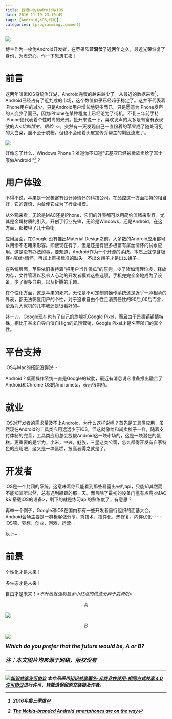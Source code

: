 ```yaml
---
title: 我眼中的Android与iOS
date: 2016-11-19 23:10:49
tags: [Android,iOS,评论]
categories: [programming,comment]
---
```


![](http://og4ax7q57.bkt.clouddn.com/android-spy.png?imageView2/2/w/700/interlace/0/q/100|watermark/2/text/ZGFybGVleS5tZQ==/font/Y29taWMgc2FucyBtcw==/fontsize/500/fill/I0VGRUZFRg==/dissolve/64/gravity/SouthEast/dx/30/dy/20)

博主作为一枚伪Android开发者，在苹果阵营**潜伏**了近两年之久，最近光荣恢复了身份，为表忠心，作一下思想汇报！

<!-- more -->

# 前言

这两年叫嚣iOS将统治江湖，Android完蛋的越来越少了。从最近的数据来看[^1]，Android已经占有了近九成的市场，这个数值似乎已经趋于稳定了。这并不代表着iPhone用户的减少，只是Android用户增长地更多而已，只是愿意为iPhone发声的人变少了而已，因为iPhone在某种程度上已经沦为了街机，不复三年前手持iPhone便代表着个性时尚的光景。扯开来说一下，喜欢发声的大多是有富有表现欲的人<*比如博主，捂脸···*>，突然有一天发现自己一直粉着的苹果成了随处可见的大白菜，虽不至于脱粉，但也不会硬着头皮宣传乔帮主的剿匪遗志了。

![](http://og4ax7q57.bkt.clouddn.com/android-ios-we-competitors.png?imageView2/2/w/600/interlace/0/q/100|watermark/2/text/ZGFybGVleS5tZQ==/font/Y29taWMgc2FucyBtcw==/fontsize/500/fill/I0VGRUZFRg==/dissolve/64/gravity/SouthEast/dx/30/dy/20)

好像忘了什么，Windows Phone？难道你不知道"诺基亚已经被微软卖给了富士康做Android "[^2]？





# 用户体验

不得不说，苹果是一家极富有设计师情怀的科技公司，在品控这一方面把持的相当好，它的谨慎、内敛使它成为了行业楷模。

从外观来看，无论是MAC还是iPhone，它们的外表都可以用简约流畅来形容。尤其是金属材质的引入，开创了行业先锋，无论是Windows，还是Android，在这方面，都被甩了几十条街。

应用层面，在Google 没有推出Material Design之前，大多数的Android应用都可以用惨不忍睹来形容。即使现在有了，但是还是有很多极富有屌丝情怀的试水应用。这是没有办法的事，要知道，Android作为一个开源的系统，本质上就饱含极客<*屌丝*>情怀，再加上审核标准的缺失，不出幺蛾子才是出幺蛾子。

在系统层面，苹果依旧秉持着"把用户当作傻瓜"的原则。少了诸如清理垃圾，释放内存，文件管理以及令人心动的开发者模式这些选项，手机完完全全地成为了设备，少了很多自由，以及折腾的乐趣。

在个性化方面，这是苹果的死穴。无论是不可定制的操作系统还是近乎一脉相承的外表，都无法彰显用户的个性，对于追求自由个性且消费任性的90后,00后而言，沦落为大叔机的几率我还是很看好的~

补一刀，Google现在也有了自己的旗舰机Google Pixel，而且由于景德镇镇情特殊，相比于某米自导自演自High的饥饿营销，Google Pixel才是名至所归的真个性。

# 平台支持

iOS与Mac的搭配没得说···

Android？桌面操作系统一直是Google的软肋，最近有消息说它准备推出融合了Android和Chrome OS的Andrometa，表示很期待。



# 就业

iOS对开发者的需求量及不上Android，为什么这样说呢？首先是工具类应用，虽然现在Android的工具类应用远远少于iOS，但这就像给和尚卖梳子一样，随着支付体制的完善，工具类应用总会觊觎Android这一块市场的，这是一块潜在的蛋糕。更重要的是华为，小米，中兴，魅族，三星这类公司，怎么都得开发有自家特色的应用吧，这又是一块蛋糕，技高者得之就是了。



# 开发者

iOS是一个封闭的系统，这意味着你只能看到那些暴露出来的api，只能知其然而不能知其所以然，总有遇到瓶颈的那一天。而且除了最初的设备门槛有点高<MAC && 搭载iOS的设备>，剩下的就是练习api的熟练度了，有意思？

再举一个例子，Google和iOS在国内都有一些开发者自行组织的面基大会，Android会场主要是一群极客做分享，秀技术，插件化，热修复，内存优化··· ··· iOS嘛，梦想，创业，游戏，运营···

以上~

# 前景

个性化才是未来！

多生态才是未来！

自由才是未来！<*不升级就强制显示小红点的做法无异于耍流氓*>

<center><font color=#818285 size=4><B><I>A<B><I></font></center>

![](http://og4ax7q57.bkt.clouddn.com/android-kill-ios.png?imageView2/2/w/700/interlace/0/q/100|watermark/2/text/ZGFybGVleS5tZQ==/font/Y29taWMgc2FucyBtcw==/fontsize/500/fill/I0VGRUZFRg==/dissolve/64/gravity/SouthEast/dx/30/dy/20)


<center><font color=#818285 size=4><B><I>B<B><I></font></center>

![](http://og4ax7q57.bkt.clouddn.com/android-apple-we-friends.png?imageView2/2/w/700/interlace/0/q/100|watermark/2/text/ZGFybGVleS5tZQ==/font/Y29taWMgc2FucyBtcw==/fontsize/500/fill/I0VGRUZFRg==/dissolve/64/gravity/SouthEast/dx/30/dy/20)


<big>Which do you prefer that  the future would be, A or B?<big>

<small>注：本文图片均来源于网络，版权没有<small>


[^1]: 2016年第三季度
[^2]: [The **Nokia**-branded **Android** smartphones are on the way](http://gadgets.ndtv.com/mobiles/news/nokia-android-smartphones-set-to-launch-at-mwc-2017-as-hmd-global-confirms-presence-1628186)

---
[![知识共享许可协议](http://og4ax7q57.bkt.clouddn.com/by-nc-sa.4.0.88x31.png)](https://creativecommons.org/licenses/by-nc-sa/4.0/)
本作品采用[知识共享署名-非商业性使用-相同方式共享 4.0 许可协议](https://creativecommons.org/licenses/by-nc-sa/4.0/)进行许可，转载请保留原文链接及作者。